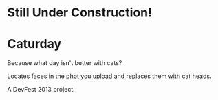 
Still Under Construction!
=============



Caturday
==========

Because what day isn't better with cats?

Locates faces in the phot you upload and replaces them with cat heads. 

A DevFest 2013 project.
